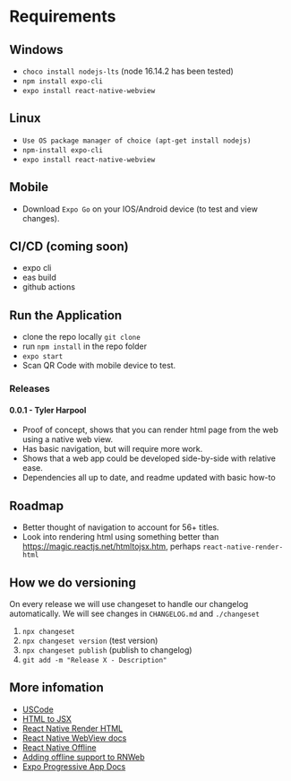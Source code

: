 # Requirements

## Windows
- `choco install nodejs-lts` (node 16.14.2 has been tested)
- `npm install expo-cli`
- `expo install react-native-webview`

## Linux
- `Use OS package manager of choice (apt-get install nodejs)`
- `npm-install expo-cli`
- `expo install react-native-webview`

## Mobile
- Download `Expo Go` on your IOS/Android device (to test and view changes).


## CI/CD (coming soon)
- expo cli
- eas build
- github actions


## Run the Application
- clone the repo locally `git clone`
- run `npm install` in the repo folder
- `expo start`
- Scan QR Code with mobile device to test.


### Releases
#### 0.0.1 - Tyler Harpool
- Proof of concept, shows that you can render html page from the web using a native web view.
- Has basic navigation, but will require more work.
- Shows that a web app could be developed side-by-side with relative ease.
- Dependencies all up to date, and readme updated with basic how-to

## Roadmap
- Better thought of navigation to account for 56+ titles.
- Look into rendering html using something better than https://magic.reactjs.net/htmltojsx.htm, perhaps `react-native-render-html`

## How we do versioning
On every release we will use changeset to handle our changelog automatically. We will see changes in `CHANGELOG.md` and `./changeset`
1. `npx changeset`
2. `npx changeset version` (test version)
3. `npx changeset publish` (publish to changelog)
4. `git add -m "Release X - Description"`


## More infomation
- [USCode](https://www.govinfo.gov/app/collection/uscode/2020/)
- [HTML to JSX](https://magic.reactjs.net/htmltojsx.htm)
- [React Native Render HTML](https://meliorence.github.io/react-native-render-html/)
- [React Native WebView docs](https://github.com/react-native-webview/react-native-webview/blob/master/docs/Reference.md)
- [React Native Offline](https://github.com/rgommezz/react-native-offline)
- [Adding offline support to RNWeb](https://github.com/expo/fyi/blob/main/enabling-web-service-workers.md)
- [Expo Progressive App Docs](https://docs.expo.dev/guides/progressive-web-apps/)
